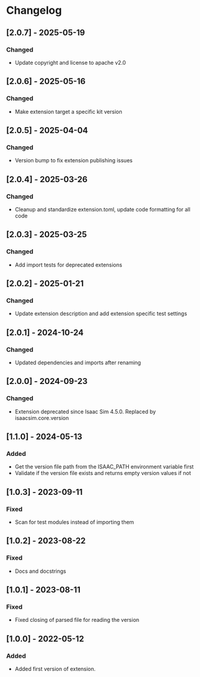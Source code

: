 # Changelog
## [2.0.7] - 2025-05-19
### Changed
- Update copyright and license to apache v2.0

## [2.0.6] - 2025-05-16
### Changed
- Make extension target a specific kit version

## [2.0.5] - 2025-04-04
### Changed
- Version bump to fix extension publishing issues

## [2.0.4] - 2025-03-26
### Changed
- Cleanup and standardize extension.toml, update code formatting for all code

## [2.0.3] - 2025-03-25
### Changed
- Add import tests for deprecated extensions

## [2.0.2] - 2025-01-21
### Changed
- Update extension description and add extension specific test settings

## [2.0.1] - 2024-10-24
### Changed
- Updated dependencies and imports after renaming

## [2.0.0] - 2024-09-23
### Changed
- Extension deprecated since Isaac Sim 4.5.0. Replaced by isaacsim.core.version

## [1.1.0] - 2024-05-13
### Added
- Get the version file path from the ISAAC_PATH environment variable first
- Validate if the version file exists and returns empty version values if not

## [1.0.3] - 2023-09-11
### Fixed
- Scan for test modules instead of importing them

## [1.0.2] - 2023-08-22
### Fixed
- Docs and docstrings

## [1.0.1] - 2023-08-11
### Fixed
- Fixed closing of parsed file for reading the version

## [1.0.0] - 2022-05-12
### Added
- Added first version of extension.
